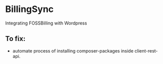 # BillingSync
Integrating FOSSBilling with Wordpress

## To fix:
- automate process of installing composer-packages inside client-rest-api. 
